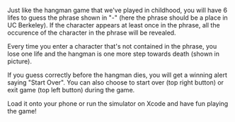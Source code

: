 

Just like the hangman game that we've played in childhood, you will have 6 lifes to guess the phrase shown in "-" (here the phrase should be a place in UC Berkeley). If the character appears at least once in the phrase, all the occurence of the character in the phrase will be revealed.

Every time you enter a character that's not contained in the phrase, you lose one life and the hangman is one more step towards death (shown in picture).

If you guess correctly before the hangman dies, you will get a winning alert saying "Start Over". You can also choose to start over (top right button) or exit game (top left button) during the game.

Load it onto your phone or run the simulator on Xcode and have fun playing the game!




